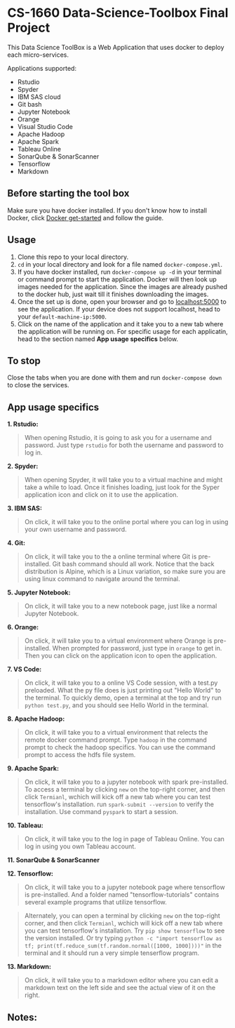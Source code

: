 # CS-1660 Data-Science-Toolbox Final Project
This Data Science ToolBox is a Web Application that uses docker to deploy each micro-services. 

Applications supported: 
- Rstudio 
- Spyder
- IBM SAS cloud 
- Git bash
- Jupyter Notebook
- Orange
- Visual Studio Code
- Apache Hadoop
- Apache Spark
- Tableau Online
- SonarQube & SonarScanner
- Tensorflow
- Markdown

## Before starting the tool box
Make sure you have docker installed. If you don't know how to install Docker,
click [Docker get-started](https://www.docker.com/get-started) and follow the guide. 


## Usage
1. Clone this repo to your local directory. 
2. `cd` in your local directory and look for a file named `docker-compose.yml`.
3. If you have docker installed, run `docker-compose up -d` in your terminal or command prompt to start the application. 
	 Docker will then look up images needed for the application. Since the images are already pushed to the docker hub, just wait till it finishes downloading the images. 
4. Once the set up is done, open your browser and go to [localhost:5000](http://127.0.0.1:5000/) to see the application. If your device does not support localhost, head to your `default-machine-ip:5000`. 
5. Click on the name of the application and it take you to a new tab where the application will be running on. For specific usage for each applicatin, head to the section named **App usage specifics** below.

## To stop
Close the tabs when you are done with them and run `docker-compose down` to close the services.

## App usage specifics
**1. Rstudio:**
> When opening Rstudio, it is going to ask you for a username and password. Just type `rstudio` for both the username and password to log in. 

**2. Spyder:**
> When opening Spyder, it will take you to a virtual machine and might take a while to load. Once it finishes loading, just look for the Syper application icon and click on it to use the application.

**3. IBM SAS:**
> On click, it will take you to the online portal where you can log in using your own username and password. 

**4. Git:**
> On click, it will take you to the a online terminal where Git is pre-installed. Git bash command should all work. Notice that the back distribution is Alpine, which is a Linux variation, so make sure you are using linux command to navigate around the terminal. 

**5. Jupyter Notebook:**
> On click, it will take you to a new notebook page, just like a normal Jupyter Notebook. 

**6. Orange:**
> On click, it will take you to a virtual environment where Orange is pre-installed. When prompted for password, just type in `orange` to get in. Then you can click on the application icon to open the application. 

**7. VS Code:**
> On click, it will take you to a online VS Code session, with a test.py preloaded. What the py file does is just printing out "Hello World" to the terminal. To quickly demo, open a terminal at the top and try run `python test.py`, and you should see Hello World in the terminal. 

**8. Apache Hadoop:**
> On click, it will take you to a virtual environment that relects the remote docker command prompt. Type `hadoop` in the command prompt to check the hadoop specifics. You can use the command prompt to access the hdfs file system. 

**9. Apache Spark:**
> On click, it will take you to a jupyter notebook with spark pre-installed. To access a terminal by clicking `new` on the top-right corner, and then click `Termianl`, wchich will kick off a new tab where you can test tensorflow's installation. run `spark-submit --version` to verify the installation. Use command `pyspark` to start a session. 

**10. Tableau:**
> On click, it will take you to the log in page of Tableau Online. You can log in using you own Tableau account.

**11. SonarQube & SonarScanner**

**12. Tensorflow:**
> On click, it will take you to a jupyter notebook page where tensorflow is pre-installed. And a folder named "tensorflow-tutorials" contains several example programs that utilize tensorflow. 

> Alternately, you can open a terminal by clicking `new` on the top-right corner, and then click `Termianl`, wchich will kick off a new tab where you can test tensorflow's installation. Try `pip show tensorflow` to see the version installed. Or try typing `python -c "import tensorflow as tf; print(tf.reduce_sum(tf.random.normal([1000, 1000])))"` in the terminal and it should run a very simple tenserflow program. 

**13. Markdown:**
> On click, it will take you to a markdown editor where you can edit a markdown text on the left side and see the actual view of it on the right. 


## Notes:

